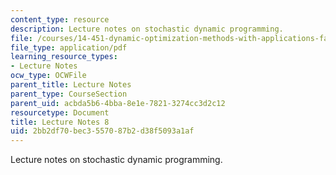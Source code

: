 ```yaml
---
content_type: resource
description: Lecture notes on stochastic dynamic programming.
file: /courses/14-451-dynamic-optimization-methods-with-applications-fall-2009/2bb2df70bec3557087b2d38f5093a1af_MIT14_451F09_lec08.pdf
file_type: application/pdf
learning_resource_types:
- Lecture Notes
ocw_type: OCWFile
parent_title: Lecture Notes
parent_type: CourseSection
parent_uid: acbda5b6-4bba-8e1e-7821-3274cc3d2c12
resourcetype: Document
title: Lecture Notes 8
uid: 2bb2df70-bec3-5570-87b2-d38f5093a1af
---
```

Lecture notes on stochastic dynamic programming.

